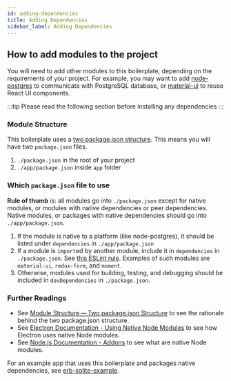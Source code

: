 ```yaml
---
id: adding-dependencies
title: Adding Dependencies
sidebar_label: Adding Dependencies
---
```


## How to add modules to the project

You will need to add other modules to this boilerplate, depending on the requirements of your project. For example, you may want to add [node-postgres](https://github.com/brianc/node-postgres) to communicate with PostgreSQL database, or
[material-ui](http://www.material-ui.com/) to reuse React UI components.

:::tip
Please read the following section before installing any dependencies
:::

### Module Structure

This boilerplate uses a [two package.json structure](https://www.electron.build/tutorials/two-package-structure.html). This means you will have two `package.json` files.

1. `./package.json` in the root of your project
2. `./app/package.json` inside `app` folder

### Which `package.json` file to use

**Rule of thumb** is: all modules go into `./package.json` except for native modules, or modules with native dependencies or peer dependencies. Native modules, or packages with native dependencies should go into `./app/package.json`.

1. If the module is native to a platform (like node-postgres), it should be listed under `dependencies` in `./app/package.json`
2. If a module is `import`ed by another module, include it in `dependencies` in `./package.json`. See [this ESLint rule](https://github.com/benmosher/eslint-plugin-import/blob/master/docs/rules/no-extraneous-dependencies.md). Examples of such modules are `material-ui`, `redux-form`, and `moment`.
3. Otherwise, modules used for building, testing, and debugging should be included in `devDependencies` in `./package.json`.

### Further Readings

* See [Module Structure — Two package.json Structure](https://github.com/electron-react-boilerplate/electron-react-boilerplate/wiki/Module-Structure----Two-package.json-Structure) to see the rationale behind the two package.json structure.
* See [Electron Documentation - Using Native Node Modules](https://www.electronjs.org/docs/tutorial/using-native-node-modules) to see how Electron uses native Node modules.
* See [Node.js Documentation - Addons](https://nodejs.org/api/addons.html) to see what are native Node modules.

For an example app that uses this boilerplate and packages native dependencies, see [erb-sqlite-example](https://github.com/amilajack/erb-sqlite-example).
